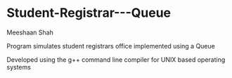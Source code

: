 # Student-Registrar---Queue

Meeshaan Shah

Program simulates student registrars office implemented using a Queue

Developed using the g++ command line compiler for UNIX based operating systems
